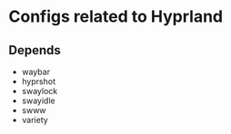 # Configs related to Hyprland

## Depends

* waybar
* hyprshot
* swaylock
* swayidle
* swww
* variety

